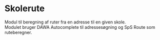 # Skolerute  

Modul til beregning af ruter fra en adresse til en given skole.  
Modulet bruger DAWA Autocomplete til adressesøgning og SpS Route som ruteberegner.